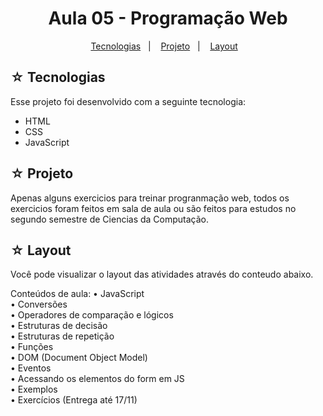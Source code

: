 <h1 align="center">Aula 05 - Programação Web</h1>

<p align="center">
  <a href="#-tecnologias">Tecnologias</a>&nbsp;&nbsp;&nbsp;|&nbsp;&nbsp;&nbsp;
  <a href="#-projeto">Projeto</a>&nbsp;&nbsp;&nbsp;|&nbsp;&nbsp;&nbsp;
  <a href="#-layout">Layout</a>&nbsp;&nbsp;&nbsp;
</p>

## ☆ Tecnologias

Esse projeto foi desenvolvido com a seguinte tecnologia:
- HTML
- CSS
- JavaScript

## ☆ Projeto
Apenas alguns exercicios para treinar progranmação web, todos os exercicios foram feitos em sala de aula ou são feitos para estudos no segundo semestre de Ciencias da Computação.
## ☆ Layout

Você pode visualizar o layout das atividades através do conteudo abaixo.<br>

Conteúdos de aula:
• JavaScript <br>
• Conversões <br>
• Operadores de comparação e lógicos <br>
• Estruturas de decisão <br>
• Estruturas de repetição <br>
• Funções <br>
• DOM (Document Object Model) <br>
• Eventos <br>
• Acessando os elementos do form em JS <br>
• Exemplos <br>
• Exercícios (Entrega até 17/11)

